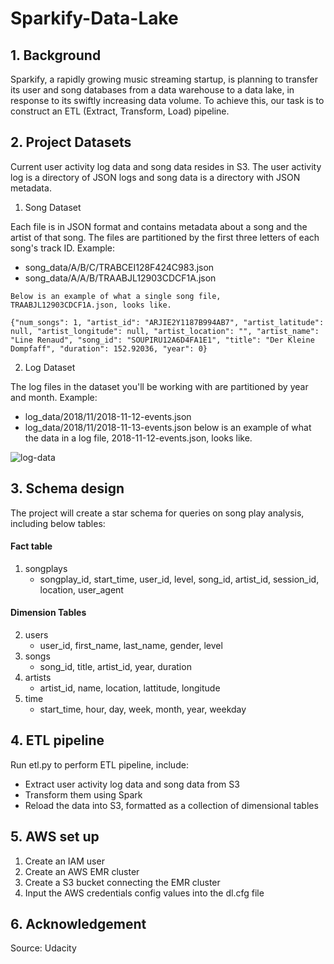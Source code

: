 # Sparkify-Data-Lake

## 1. Background
Sparkify, a rapidly growing music streaming startup, is planning to transfer its user and song databases from a data warehouse to a data lake, in response to its swiftly increasing data volume. To achieve this, our task is to construct an ETL (Extract, Transform, Load) pipeline. 

## 2. Project Datasets
Current user activity log data and song data resides in S3. The user activity log is a directory of JSON logs  and song data is a directory with JSON metadata.

1) Song Dataset
   
Each file is in JSON format and contains metadata about a song and the artist of that song. The files are partitioned by the first three letters of each song's track ID. Example:
   * song_data/A/B/C/TRABCEI128F424C983.json
   * song_data/A/A/B/TRAABJL12903CDCF1A.json
     
    Below is an example of what a single song file, TRAABJL12903CDCF1A.json, looks like.

    {"num_songs": 1, "artist_id": "ARJIE2Y1187B994AB7", "artist_latitude": null, "artist_longitude": null, "artist_location": "", "artist_name": "Line Renaud", "song_id": "SOUPIRU12A6D4FA1E1", "title": "Der Kleine Dompfaff", "duration": 152.92036, "year": 0}

2) Log Dataset
   
The log files in the dataset you'll be working with are partitioned by year and month. Example:
   * log_data/2018/11/2018-11-12-events.json
   * log_data/2018/11/2018-11-13-events.json
   below is an example of what the data in a log file, 2018-11-12-events.json, looks like.

   ![log-data](https://github.com/JOHNNIENYC/Sparkify-Data-Lake/assets/108529441/80512c0e-45ac-43f4-b61e-d4c3fcdd25c0)

## 3. Schema design
The project will create a star schema for queries on song play analysis, including below tables: 
#### Fact table
1) songplays
   * songplay_id, start_time, user_id, level, song_id, artist_id, session_id, location, user_agent
#### Dimension Tables
2) users
   * user_id, first_name, last_name, gender, level
3) songs
   * song_id, title, artist_id, year, duration
4) artists
   * artist_id, name, location, lattitude, longitude
5) time
   * start_time, hour, day, week, month, year, weekday
  
## 4. ETL pipeline
Run etl.py to perform ETL pipeline, include:
* Extract user activity log data and song data from S3
* Transform them using Spark
* Reload the data into S3, formatted as a collection of dimensional tables

## 5. AWS set up
1) Create an IAM user
2) Create an AWS EMR cluster
3) Create a S3 bucket connecting the EMR cluster
4) Input the AWS credentials config values into the dl.cfg file

## 6. Acknowledgement
Source: Udacity 

